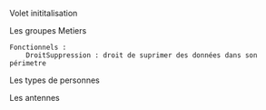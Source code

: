 Volet inititalisation


Les groupes 
    Metiers

    Fonctionnels : 
        DroitSuppression : droit de suprimer des données dans son périmetre

Les types de personnes


Les antennes